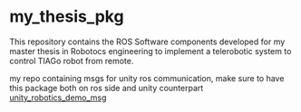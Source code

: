 # my_thesis_pkg
This repository contains the ROS Software components developed for my master thesis in Robotocs engineering to implement a telerobotic system to control TIAGo robot from remote.


my repo containing msgs for unity ros communication, make sure to have this package both on ros side and unity counterpart [unity_robotics_demo_msg](https://github.com/claudio-dg/unity_robotics_demo_msgs.git)
